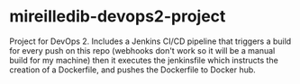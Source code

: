 # mireilledib-devops2-project
Project for DevOps 2. Includes a Jenkins CI/CD pipeline that triggers a build for every push on this repo (webhooks don't work so it will be a manual build for my machine) then it executes the jenkinsfile which instructs the creation of a Dockerfile, and pushes the Dockerfile to Docker hub. 
